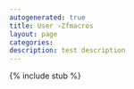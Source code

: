 ```yaml
---
autogenerated: true
title: User ›Zfmacros
layout: page
categories: 
description: test description
---
```

{% include stub %}

